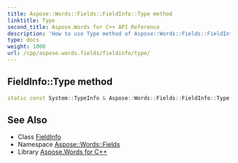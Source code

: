 ```yaml
---
title: Aspose::Words::Fields::FieldInfo::Type method
linktitle: Type
second_title: Aspose.Words for C++ API Reference
description: 'How to use Type method of Aspose::Words::Fields::FieldInfo class in C++.'
type: docs
weight: 1000
url: /cpp/aspose.words.fields/fieldinfo/type/
---
```

## FieldInfo::Type method




```cpp
static const System::TypeInfo & Aspose::Words::Fields::FieldInfo::Type()
```

## See Also

* Class [FieldInfo](../)
* Namespace [Aspose::Words::Fields](../../)
* Library [Aspose.Words for C++](../../../)

